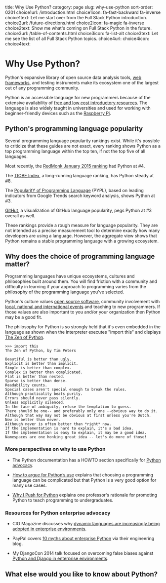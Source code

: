 title: Why Use Python?
category: page
slug: why-use-python
sort-order: 0201
choice1url: /introduction.html
choice1icon: fa-fast-backward fa-inverse
choice1text: Let me start over from the Full Stack Python introduction.
choice2url: /future-directions.html
choice2icon: fa-magic fa-inverse
choice2text: Show me what's coming on Full Stack Python in the future.
choice3url: /table-of-contents.html
choice3icon: fa-list-alt
choice3text: Let me see the list of all Full Stack Python topics.
choice4url:
choice4icon:
choice4text:


# Why Use Python?
Python's expansive library of open source data analysis tools, 
[web frameworks](/web-frameworks.html), 
and testing instruments make its ecosystem one of the largest out of any 
programming community. 

Python is an accessible language for new programmers because of the extensive 
availability of 
[free and low cost introductory resources](/best-python-resources.html). The
language is also widely taught in universities and used for working with 
beginner-friendly devices such as the 
[Raspberry Pi](http://www.raspberrypi.org/).


## Python's programming language popularity
Several programming language popularity rankings exist. While it's
possible to criticize that these guides are not exact, every ranking shows 
Python as a top programming language within the top ten, if not the top five
of all languages.  

Most recently, the 
[RedMonk January 2015 ranking](http://redmonk.com/sogrady/2015/01/14/language-rankings-1-15/) had Python at #4.

The 
[TIOBE Index](http://www.tiobe.com/index.php/content/paperinfo/tpci/index.html),
a long-running language ranking, has Python steady at #8. 

The [PopularitY of Programming Language](http://pypl.github.io/PYPL.html) 
(PYPL), based on leading indicators from Google Trends search keyword 
analysis, shows Python at #3.

[GitHut](http://githut.info/), a visualization of GitHub language popularity, 
pegs Python at #3 overall as well.

These rankings provide a rough measure for language popularity. They are not 
intended as a precise measurement tool to determine exactly how many 
developers are using a language. However, the aggregate view shows that Python 
remains a stable programming language with a growing ecosystem.


## Why does the choice of programming language matter?
Programming languages have unique ecosystems, cultures and philosophies
built around them. You will find friction with a community and difficulty 
in learning if your approach to programming varies from the philosophy of 
the programming language you've selected.

Python's culture values 
[open source software](https://github.com/trending?l=python&since=monthly), 
community involvement with 
[local, national and international events](http://www.pycon.org/) and
teaching to new programmers. If those values are also important to you and/or
your organization then Python may be a good fit. 

The philosophy for Python is so strongly held that it's even embedded in
the language as shown when the interpreter executes "import this" and
displays [The Zen of Python](https://www.python.org/dev/peps/pep-0020/).

    >>> import this
    The Zen of Python, by Tim Peters

    Beautiful is better than ugly.
    Explicit is better than implicit.
    Simple is better than complex.
    Complex is better than complicated.
    Flat is better than nested.
    Sparse is better than dense.
    Readability counts.
    Special cases aren't special enough to break the rules.
    Although practicality beats purity.
    Errors should never pass silently.
    Unless explicitly silenced.
    In the face of ambiguity, refuse the temptation to guess.
    There should be one-- and preferably only one --obvious way to do it.
    Although that way may not be obvious at first unless you're Dutch.
    Now is better than never.
    Although never is often better than *right* now.
    If the implementation is hard to explain, it's a bad idea.
    If the implementation is easy to explain, it may be a good idea.
    Namespaces are one honking great idea -- let's do more of those!


### More perspectives on why to use Python
* The Python documentation has a HOWTO section specifically for 
  [Python advocacy](https://docs.python.org/2/howto/advocacy.html).

* [How to argue for Python’s use](http://nothingbutsnark.svbtle.com/how-to-argue-for-pythons-use)
  explains that choosing a programming language can be complicated but that
  Python is a very good option for many use cases.

* [Why I Push for Python](http://lorenabarba.com/blog/why-i-push-for-python/)
  explains one professor's rationale for promoting Python to teach programming
  to undergraduates.


### Resources for Python enterprise advocacy
* CIO Magazine discusses why 
  [dynamic languages are increasingly being adopted in enterprise environments](http://www.cio.com/article/2431212/developer/dynamic-languages--not-just-for-scripting-any-more.html).

* PayPal covers 
  [10 myths about enterprise Python](https://www.paypal-engineering.com/2014/12/10/10-myths-of-enterprise-python/)
  via their engineering blog.

* My DjangoCon 2014 talk focused on overcoming false biases against 
  [Python and Django in enterprise environments](https://www.youtube.com/watch?v=aMtiCX38w20).


## What else would you like to know about Python?
